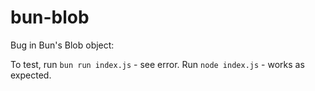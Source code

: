 # bun-blob

Bug in Bun's Blob object:

To test, run `bun run index.js` - see error.
Run `node index.js` - works as expected.